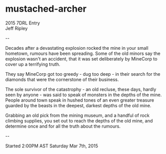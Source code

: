 # mustached-archer

2015 7DRL Entry  
Jeff Ripley

--

Decades after a devastating explosion rocked the mine in your small hometown, rumours have been spreading. Some of the old minors say the explosion wasn't an accident, that it was set deliberately by MineCorp to cover up a terrifying truth.

They say MineCorp got too greedy - dug too deep - in their search for the diamonds that were the cornerstone of their business.

The sole survivor of the catastrophy - an old recluse, these days, hardly seen by anyone - was said to speak of monsters in the depths of the mine. People around town speak in hushed tones of an even greater treasure guarded by the beasts in the deepest, darkest depths of the old mine.

Grabbing an old pick from the mining museum, and a handful of rock climbing supplies, you set out to reach the depths of the old mine, and determine once and for all the truth about the rumours.

--

Started 2:00PM AST Saturday Mar 7th, 2015
